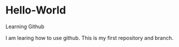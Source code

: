 # Hello-World
Learning Github

I am learing how to use github.
This is my first repository and branch.
